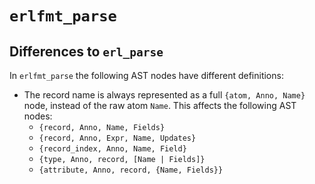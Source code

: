 # `erlfmt_parse`

## Differences to `erl_parse`

In `erlfmt_parse` the following AST nodes have different definitions:

* The record name is always represented as a full `{atom, Anno, Name}` node,
  instead of the raw atom `Name`. This affects the following AST nodes:
  * `{record, Anno, Name, Fields}`
  * `{record, Anno, Expr, Name, Updates}`
  * `{record_index, Anno, Name, Field}`
  * `{type, Anno, record, [Name | Fields]}`
  * `{attribute, Anno, record, {Name, Fields}}`
